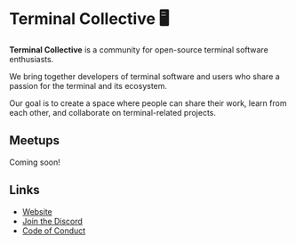 # Terminal Collective 🖥️

**Terminal Collective** is a community for open-source terminal software enthusiasts.

We bring together developers of terminal software and users who share a passion for the terminal and its ecosystem.

Our goal is to create a space where people can share their work, learn from each other, and collaborate on terminal-related projects.

## Meetups

Coming soon!

## Links

- [Website](https://terminalcollective.org)
- [Join the Discord](https://discord.gg/6EUERBrAMs)
- [Code of Conduct](CODE_OF_CONDUCT.md)
